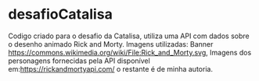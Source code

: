 # desafioCatalisa
  Codigo criado para o desafio da Catalisa, utiliza uma API com dados sobre o desenho animado Rick and Morty.
  Imagens utilizadas: Banner https://commons.wikimedia.org/wiki/File:Rick_and_Morty.svg, Imagens dos personagens fornecidas pela API disponível em:https://rickandmortyapi.com/ o restante é de minha autoria.

